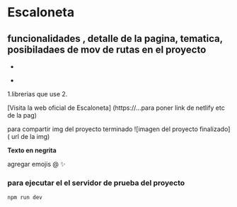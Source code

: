 # Escaloneta

## funcionalidades , detalle de la pagina, tematica, posibiladaes de mov de rutas en el proyecto

- 
*

1.librerias que use
2.

[Visita la web oficial de Escaloneta] (https://...para poner link de netlify etc de la pag)

para compartir img del proyecto terminado
![imagen del proyecto finalizado]( url de la img)

**Texto en negrita**

agregar emojis
@ ✨

### para ejecutar el el servidor de prueba del proyecto

```
npm run dev
```